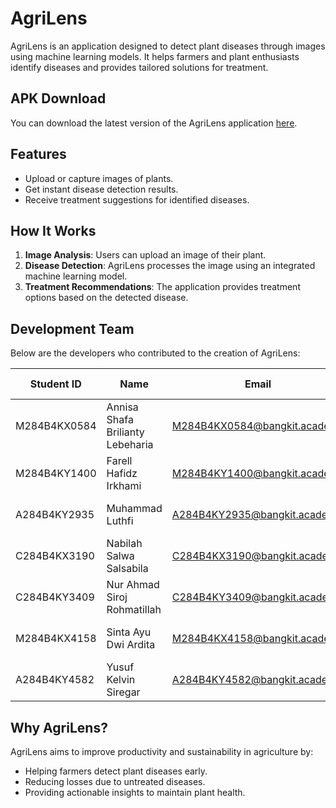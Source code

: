 # AgriLens

AgriLens is an application designed to detect plant diseases through images using machine learning models. It helps farmers and plant enthusiasts identify diseases and provides tailored solutions for treatment.

## APK Download
You can download the latest version of the AgriLens application [here](https://bit.ly/Agrilens).

## Features
- Upload or capture images of plants.
- Get instant disease detection results.
- Receive treatment suggestions for identified diseases.

## How It Works
1. **Image Analysis**: Users can upload an image of their plant.
2. **Disease Detection**: AgriLens processes the image using an integrated machine learning model.
3. **Treatment Recommendations**: The application provides treatment options based on the detected disease.

## Development Team
Below are the developers who contributed to the creation of AgriLens:

| **Student ID**      | **Name**                         | **Email**                          | **Learning Path**       | **University**                     |
|----------------------|----------------------------------|------------------------------------|-------------------------|-------------------------------------|
| M284B4KX0584        | Annisa Shafa Brilianty Lebeharia | M284B4KX0584@bangkit.academy      | Machine Learning        | Universitas Negeri Surabaya        |
| M284B4KY1400        | Farell Hafidz Irkhami           | M284B4KY1400@bangkit.academy      | Machine Learning        | Universitas Negeri Surabaya        |
| A284B4KY2935        | Muhammad Luthfi                 | A284B4KY2935@bangkit.academy      | Mobile Development      | Universitas Negeri Surabaya        |
| C284B4KX3190        | Nabilah Salwa Salsabila         | C284B4KX3190@bangkit.academy      | Cloud Computing         | Universitas Negeri Surabaya        |
| C284B4KY3409        | Nur Ahmad Siroj Rohmatillah     | C284B4KY3409@bangkit.academy      | Cloud Computing         | Universitas Negeri Surabaya        |
| M284B4KX4158        | Sinta Ayu Dwi Ardita           | M284B4KX4158@bangkit.academy      | Machine Learning        | Universitas Negeri Surabaya        |
| A284B4KY4582        | Yusuf Kelvin Siregar            | A284B4KY4582@bangkit.academy      | Mobile Development      | Universitas Negeri Surabaya        |

## Why AgriLens?
AgriLens aims to improve productivity and sustainability in agriculture by:
- Helping farmers detect plant diseases early.
- Reducing losses due to untreated diseases.
- Providing actionable insights to maintain plant health.
